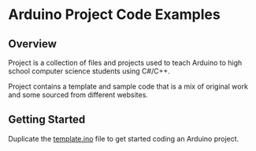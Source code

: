 # Arduino Project Code Examples

## Overview

Project is a collection of files and projects used to teach Arduino to high school computer science students using C#/C++.

Project contains a template and sample code that is a mix of original work and some sourced from different websites.

## Getting Started

Duplicate the [template.ino](template.ino) file to get started coding an Arduino project.
